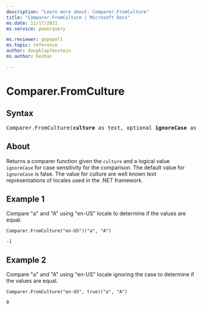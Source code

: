 ```yaml
---
description: "Learn more about: Comparer.FromCulture"
title: "Comparer.FromCulture | Microsoft Docs"
ms.date: 11/17/2021
ms.service: powerquery

ms.reviewer: gepopell
ms.topic: reference
author: dougklopfenstein
ms.author: bezhan

---
```

# Comparer.FromCulture

## Syntax

<pre>
Comparer.FromCulture(<b>culture</b> as text, optional <b>ignoreCase</b> as nullable logical) as function
</pre>
  
## About

Returns a comparer function given the `culture` and a logical value `ignoreCase` for case sensitivity for the comparison. The default value for `ignoreCase` is false. The value for culture are well known text representations of locales used in the .NET framework.

## Example 1

Compare "a" and "A" using "en-US" locale to determine if the values are equal.

```powerquery-m
Comparer.FromCulture("en-US")("a", "A")
```

`-1`

## Example 2

Compare "a" and "A" using "en-US" locale ignoring the case to determine if the values are equal.

```powerquery-m
Comparer.FromCulture("en-US", true)("a", "A")
```

`0`
